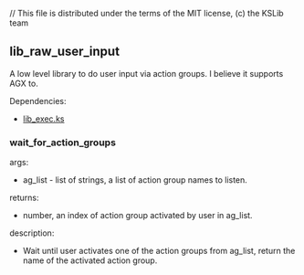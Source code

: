 // This file is distributed under the terms of the MIT license, (c) the KSLib team

## lib_raw_user_input

A low level library to do user input via action groups.
I believe it supports AGX to.

Dependencies:
  * [lib_exec.ks](https://github.com/KSP-KOS/KSLib/blob/master/library/lib_exec.ks)

### wait_for_action_groups

args:
  * ag_list - list of strings, a list of action group names to listen.

returns:
  * number, an index of action group activated by user in ag_list.

description:
  * Wait until user activates one of the action groups from ag_list,
    return the name of the activated action group.

